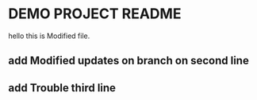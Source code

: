 # DEMO PROJECT README


hello this is Modified file.

## add Modified updates on branch on second line

## add Trouble third line